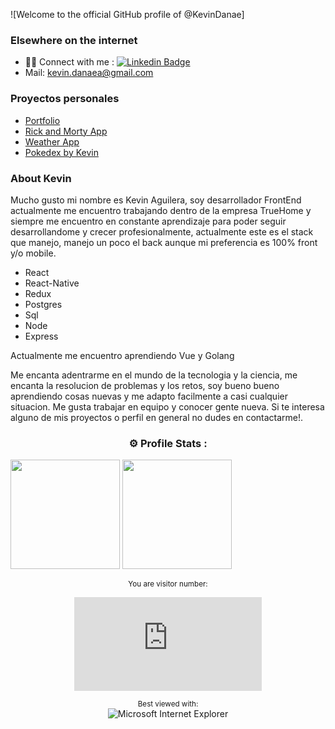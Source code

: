 ![Welcome to the official GitHub profile of @KevinDanae]

### Elsewhere on the internet
- 🤝🏻 Connect with me :  [![Linkedin Badge](https://img.shields.io/badge/-LinkedIn-blue?style=flat&logo=Linkedin&logoColor=white&link=https://www.linkedin.com/in/aniket-pawar-508)](https://www.linkedin.com/in/kevin-danae/)
- Mail: kevin.danaea@gmail.com

### Proyectos personales
- <a href="https://kevinaguilera.tech">Portfolio</a>
- <a href="https://nervous-wozniak-7cc5d3.netlify.app/">Rick and Morty App</a>
- <a href="https://loving-bhaskara-6cca62.netlify.app/">Weather App </a>
- <a href="https://eager-saha-63b559.netlify.app/">Pokedex by Kevin</a>

### About Kevin

Mucho gusto mi nombre es Kevin Aguilera, soy desarrollador FrontEnd actualmente me encuentro trabajando dentro de la empresa TrueHome y siempre me encuentro en constante aprendizaje para poder seguir desarrollandome y crecer profesionalmente, actualmente este es el stack que manejo, manejo un poco el back aunque mi preferencia es 100% front y/o mobile.

- React
- React-Native
- Redux
- Postgres
- Sql
- Node
- Express

Actualmente me encuentro aprendiendo Vue y Golang

Me encanta adentrarme en el mundo de la tecnologia y la ciencia, me encanta la resolucion de problemas y los retos, soy bueno bueno aprendiendo cosas nuevas y me adapto facilmente a casi cualquier situacion. Me gusta trabajar en equipo y conocer gente nueva.
Si te interesa alguno de mis proyectos o perfil en general no dudes en contactarme!.

<div align="center">

<h3>⚙️ Profile Stats :</h3>
<p align="left">
<img height="175em" src="https://github-readme-stats-eight-theta.vercel.app/api?username=KevinDanae&show_icons=true&theme=algolia&include_all_commits=true&count_private=true"/>
<img height="175em" src="https://github-readme-stats-eight-theta.vercel.app/api/top-langs/?username=KevinDanae&layout=compact&langs_count=8&theme=algolia"/>
</p>

</div>
<div align="center">
  
<sup>You are visitor number:</sup>

![Hit counter](https://smallcounter.com/count.php?c_style=14&id=1626708761)

</div>
<div align="center">

<sup>Best viewed with:</sup><br />![Microsoft Internet Explorer](https://user-images.githubusercontent.com/282759/84683523-52f97980-af05-11ea-9da0-639e1c368536.gif)

</div>
